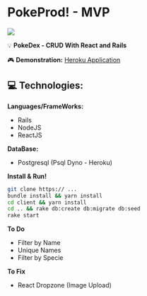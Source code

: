 # PokeProd! - MVP

![](https://github.com/xTheMay/poke-prod/blob/master/client/public/pb.png )  



💡 **PokeDex - CRUD With React and Rails**  



🎮 **Demonstration:** [Heroku Application](http://poke-prod.herokuapp.com/)

## 💻 Technologies:

**Languages/FrameWorks:**

- Rails
- NodeJS
- ReactJS 

**DataBase:**

-   Postgresql (Psql Dyno - Heroku)

**Install & Run!**

``` sh
git clone https:// ...  
bundle install && yarn install
cd client && yarn install
cd .. && rake db:create db:migrate db:seed
rake start
```

**To Do**

- Filter by Name
- Unique Names
- Filter by Specie

**To Fix**

- React Dropzone (Image Upload)




